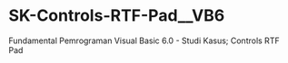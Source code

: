 # SK-Controls-RTF-Pad__VB6
Fundamental Pemrograman Visual Basic 6.0 - Studi Kasus; Controls RTF Pad
